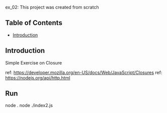 ex_02: This project was created from scratch

## Table of Contents

- [Introduction](#Introduction)


## Introduction

Simple Exercise on Closure

ref: https://developer.mozilla.org/en-US/docs/Web/JavaScript/Closures
ref: https://nodejs.org/api/http.html

## Run
node .
node ./index2.js
